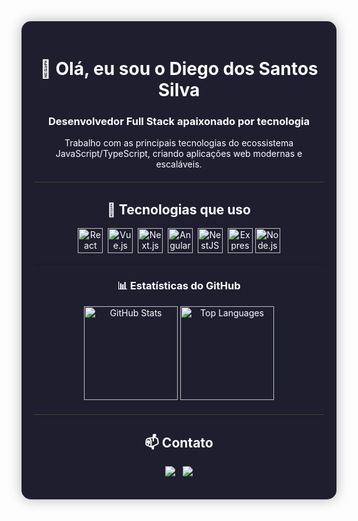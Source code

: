 <div align="center" style="padding: 20px; border-radius: 15px; background: #1e1e2f; color: #ffffff; box-shadow: 0 0 20px rgba(0,0,0,0.3); max-width: 800px; margin: auto;">

  <h1>👋 Olá, eu sou o Diego dos Santos Silva</h1>
  <h3>Desenvolvedor <strong>Full Stack</strong> apaixonado por tecnologia</h3>

  <p>
    Trabalho com as principais tecnologias do ecossistema JavaScript/TypeScript, criando aplicações web modernas e escaláveis.
  </p>

  <hr style="border: none; border-top: 1px solid #444; margin: 20px 0;"/>

  <h2>🚀 Tecnologias que uso</h2>

  <p>
    <img src="https://cdn.jsdelivr.net/gh/devicons/devicon/icons/react/react-original.svg" title="React" width="40" height="40"/>&nbsp;
    <img src="https://cdn.jsdelivr.net/gh/devicons/devicon/icons/vuejs/vuejs-original.svg" title="Vue.js" width="40" height="40"/>&nbsp;
    <img src="https://cdn.jsdelivr.net/gh/devicons/devicon/icons/nextjs/nextjs-original.svg" title="Next.js" width="40" height="40"/>&nbsp;
    <img src="https://cdn.jsdelivr.net/gh/devicons/devicon/icons/angularjs/angularjs-original.svg" title="Angular" width="40" height="40"/>&nbsp;
    <img src="https://nestjs.com/img/logo-small.svg" title="NestJS" width="40" height="40"/>&nbsp;
    <img src="https://cdn.jsdelivr.net/gh/devicons/devicon/icons/express/express-original.svg" title="Express.js" width="40" height="40"/>
    <img src="https://cdn.jsdelivr.net/gh/devicons/devicon/icons/nodejs/nodejs-original.svg" title="Node.js" width="40" height="40"/>
  </p>

  </p>

  ---

### 📊 Estatísticas do GitHub

<p align="center">
  <img src="https://github-readme-stats.vercel.app/api?username=King-ego&show_icons=true&theme=tokyonight&hide_title=true&count_private=true" alt="GitHub Stats" height="150" />
  <img src="https://github-readme-stats.vercel.app/api/top-langs/?username=King-ego&layout=compact&theme=tokyonight" alt="Top Languages" height="150" />
</p>



  <hr style="border: none; border-top: 1px solid #444; margin: 20px 0;"/>

  <h2>📫 Contato</h2>

  <p align="center">
  <a href="mailto:diegosantos4957@gmail.com" target="_blank">
    <img src="https://img.shields.io/badge/Email-kingego.dev@gmail.com-red?style=flat&logo=gmail&logoColor=white" />
  </a>
  &nbsp;
  <a href="https://linkedin.com/in/diego-dev-web" target="_blank">
    <img src="https://img.shields.io/badge/LinkedIn-Perfil-0A66C2?style=flat&logo=linkedin&logoColor=white" />
  </a>
</p>

</div>
